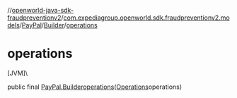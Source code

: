 //[openworld-java-sdk-fraudpreventionv2](../../../../index.md)/[com.expediagroup.openworld.sdk.fraudpreventionv2.models](../../index.md)/[PayPal](../index.md)/[Builder](index.md)/[operations](operations.md)

# operations

[JVM]\

public final [PayPal.Builder](index.md)[operations](operations.md)([Operations](../../-operations/index.md)operations)
